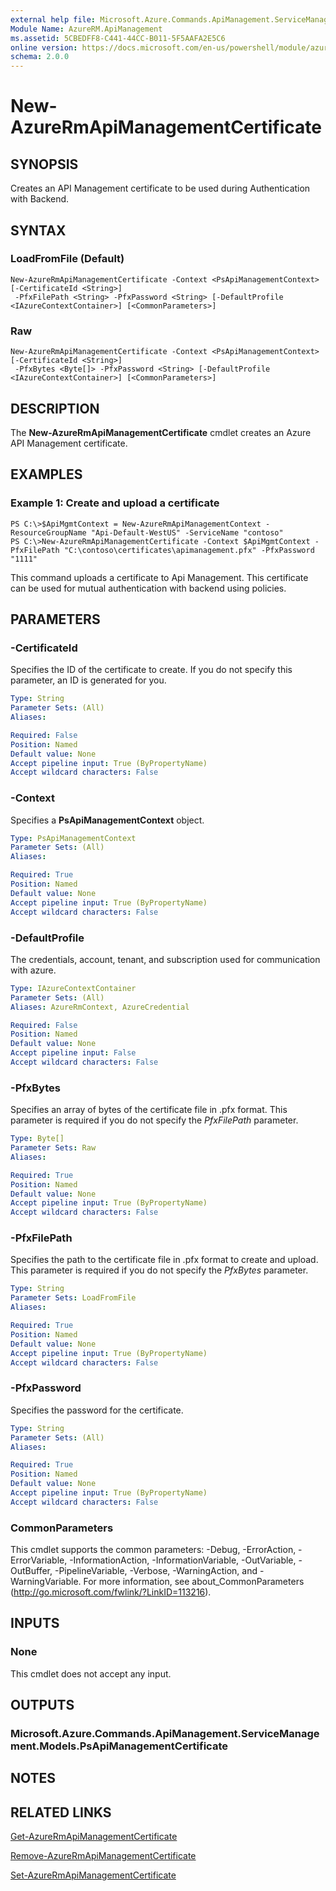 ```yaml
---
external help file: Microsoft.Azure.Commands.ApiManagement.ServiceManagement.dll-Help.xml
Module Name: AzureRM.ApiManagement
ms.assetid: 5CBEDFF8-C441-44CC-B011-5F5AAFA2E5C6
online version: https://docs.microsoft.com/en-us/powershell/module/azurerm.apimanagement/new-azurermapimanagementcertificate
schema: 2.0.0
---
```


# New-AzureRmApiManagementCertificate

## SYNOPSIS
Creates an API Management certificate to be used during Authentication with Backend.

## SYNTAX

### LoadFromFile (Default)
```
New-AzureRmApiManagementCertificate -Context <PsApiManagementContext> [-CertificateId <String>]
 -PfxFilePath <String> -PfxPassword <String> [-DefaultProfile <IAzureContextContainer>] [<CommonParameters>]
```

### Raw
```
New-AzureRmApiManagementCertificate -Context <PsApiManagementContext> [-CertificateId <String>]
 -PfxBytes <Byte[]> -PfxPassword <String> [-DefaultProfile <IAzureContextContainer>] [<CommonParameters>]
```

## DESCRIPTION
The **New-AzureRmApiManagementCertificate** cmdlet creates an Azure API Management certificate.

## EXAMPLES

### Example 1: Create and upload a certificate
```
PS C:\>$ApiMgmtContext = New-AzureRmApiManagementContext -ResourceGroupName "Api-Default-WestUS" -ServiceName "contoso"
PS C:\>New-AzureRmApiManagementCertificate -Context $ApiMgmtContext -PfxFilePath "C:\contoso\certificates\apimanagement.pfx" -PfxPassword "1111"
```

This command uploads a certificate to Api Management. This certificate can be used for mutual authentication with backend using policies.

## PARAMETERS

### -CertificateId
Specifies the ID of the certificate to create.
If you do not specify this parameter, an ID is generated for you.

```yaml
Type: String
Parameter Sets: (All)
Aliases:

Required: False
Position: Named
Default value: None
Accept pipeline input: True (ByPropertyName)
Accept wildcard characters: False
```

### -Context
Specifies a **PsApiManagementContext** object.

```yaml
Type: PsApiManagementContext
Parameter Sets: (All)
Aliases:

Required: True
Position: Named
Default value: None
Accept pipeline input: True (ByPropertyName)
Accept wildcard characters: False
```

### -DefaultProfile
The credentials, account, tenant, and subscription used for communication with azure.
 
```yaml
Type: IAzureContextContainer
Parameter Sets: (All)
Aliases: AzureRmContext, AzureCredential

Required: False
Position: Named
Default value: None
Accept pipeline input: False
Accept wildcard characters: False
```

### -PfxBytes
Specifies an array of bytes of the certificate file in .pfx format.
This parameter is required if you do not specify the *PfxFilePath* parameter.

```yaml
Type: Byte[]
Parameter Sets: Raw
Aliases:

Required: True
Position: Named
Default value: None
Accept pipeline input: True (ByPropertyName)
Accept wildcard characters: False
```

### -PfxFilePath
Specifies the path to the certificate file in .pfx format to create and upload.
This parameter is required if you do not specify the *PfxBytes* parameter.

```yaml
Type: String
Parameter Sets: LoadFromFile
Aliases:

Required: True
Position: Named
Default value: None
Accept pipeline input: True (ByPropertyName)
Accept wildcard characters: False
```

### -PfxPassword
Specifies the password for the certificate.

```yaml
Type: String
Parameter Sets: (All)
Aliases:

Required: True
Position: Named
Default value: None
Accept pipeline input: True (ByPropertyName)
Accept wildcard characters: False
```

### CommonParameters
This cmdlet supports the common parameters: -Debug, -ErrorAction, -ErrorVariable, -InformationAction, -InformationVariable, -OutVariable, -OutBuffer, -PipelineVariable, -Verbose, -WarningAction, and -WarningVariable. For more information, see about_CommonParameters (http://go.microsoft.com/fwlink/?LinkID=113216).

## INPUTS

### None
This cmdlet does not accept any input.

## OUTPUTS

### Microsoft.Azure.Commands.ApiManagement.ServiceManagement.Models.PsApiManagementCertificate

## NOTES

## RELATED LINKS

[Get-AzureRmApiManagementCertificate](./Get-AzureRmApiManagementCertificate.md)

[Remove-AzureRmApiManagementCertificate](./Remove-AzureRmApiManagementCertificate.md)

[Set-AzureRmApiManagementCertificate](./Set-AzureRmApiManagementCertificate.md)


